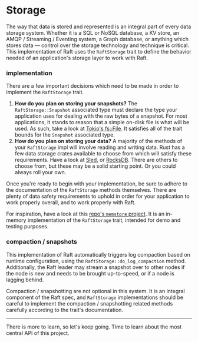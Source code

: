 Storage
=======
The way that data is stored and represented is an integral part of every data storage system. Whether it is a SQL or NoSQL database, a KV store, an AMQP / Streaming / Eventing system, a Graph database, or anything which stores data — control over the storage technology and technique is critical. This implementation of Raft uses the `RaftStorage` trait to define the behavior needed of an application's storage layer to work with Raft.

### implementation
There are a few important decisions which need to be made in order to implement the `RaftStorage` trait.

1. **How do you plan on storing your snapshots?** The `RaftStorage::Snapshot` associated type must declare the type your application uses for dealing with the raw bytes of a snapshot. For most applications, it stands to reason that a simple on-disk file is what will be used. As such, take a look at [Tokio's fs::File](https://docs.rs/tokio/latest/tokio/fs/struct.File.html). It satisfies all of the trait bounds for the `Snapshot` associated type.
2. **How do you plan on storing your data?** A majority of the methods of your `RaftStorage` impl will involve reading and writing data. Rust has a few data storage crates available to choose from which will satisfy these requirements. Have a look at [Sled](https://docs.rs/sled/latest/sled/), or [RocksDB](https://docs.rs/rocksdb/latest/rocksdb/). There are others to choose from, but these may be a solid starting point. Or you could always roll your own.

Once you're ready to begin with your implementation, be sure to adhere to the documentation of the `RaftStorage` methods themselves. There are plenty of data safety requirements to uphold in order for your application to work properly overall, and to work properly with Raft.

For inspiration, have a look at this [repo's `memstore` project](https://github.com/async-raft/async-raft/tree/master/memstore). It is an in-memory implementation of the `RaftStorage` trait, intended for demo and testing purposes.

### compaction / snapshots
This implementation of Raft automatically triggers log compaction based on runtime configuration, using the `RaftStorage::do_log_compaction` method. Additionally, the Raft leader may stream a snapshot over to other nodes if the node is new and needs to be brought up-to-speed, or if a node is lagging behind.

Compaction / snapshotting are not optional in this system. It is an integral component of the Raft spec, and `RaftStorage` implementations should be careful to implement the compaction / snapshotting related methods carefully according to the trait's documentation.

----

There is more to learn, so let's keep going. Time to learn about the most central API of this project.
